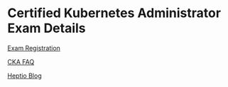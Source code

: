 # Certified Kubernetes Administrator Exam Details

[Exam Registration](https://www.cncf.io/certification/expert/)

[CKA FAQ](https://www.cncf.io/certification/expert/faq/)

[Heptio Blog](https://blog.heptio.com/how-heptio-engineers-ace-the-certified-kubernetes-administrator-exam-93d20af32557) 